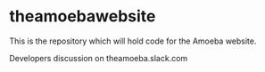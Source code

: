 # theamoebawebsite
This is the repository which will hold code for the Amoeba website.

Developers discussion on theamoeba.slack.com
